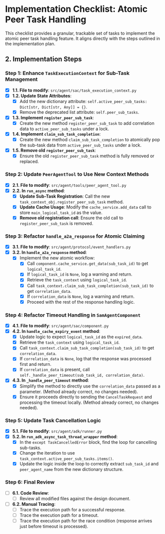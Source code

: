 # Implementation Checklist: Atomic Peer Task Handling

This checklist provides a granular, trackable set of tasks to implement the atomic peer task handling feature. It aligns directly with the steps outlined in the implementation plan.

## 2. Implementation Steps

### Step 1: Enhance `TaskExecutionContext` for Sub-Task Management

- [x] **1.1. File to modify**: `src/agent/sac/task_execution_context.py`
- [x] **1.2. Update State Attributes**:
    - [x] Add the new dictionary attribute: `self.active_peer_sub_tasks: Dict[str, Dict[str, Any]] = {}`.
    - [x] Remove the deprecated list attribute: `self.peer_sub_tasks`.
- [x] **1.3. Implement `register_peer_sub_task`**:
    - [x] Create the new method `register_peer_sub_task` to add correlation data to `active_peer_sub_tasks` under a lock.
- [x] **1.4. Implement `claim_sub_task_completion`**:
    - [x] Create the new method `claim_sub_task_completion` to atomically pop the sub-task data from `active_peer_sub_tasks` under a lock.
- [x] **1.5. Remove old `register_peer_sub_task`**:
    - [x] Ensure the old `register_peer_sub_task` method is fully removed or replaced.

### Step 2: Update `PeerAgentTool` to Use New Context Methods

- [x] **2.1. File to modify**: `src/agent/tools/peer_agent_tool.py`
- [x] **2.2. In `run_async` method**:
    - [x] **Update Sub-Task Registration**: Call the new `task_context_obj.register_peer_sub_task` method.
    - [x] **Update Cache Usage**: Modify the `cache_service.add_data` call to store `main_logical_task_id` as the value.
    - [x] **Remove old registration call**: Ensure the old call to `register_peer_sub_task` is removed.

### Step 3: Refactor `handle_a2a_response` for Atomic Claiming

- [x] **3.1. File to modify**: `src/agent/protocol/event_handlers.py`
- [x] **3.2. In `handle_a2a_response` method**:
    - [x] Implement the new atomic workflow:
        - [x] Call `component.cache_service.get_data(sub_task_id)` to get `logical_task_id`.
        - [x] If `logical_task_id` is `None`, log a warning and return.
        - [x] Retrieve the `task_context` using `logical_task_id`.
        - [x] Call `task_context.claim_sub_task_completion(sub_task_id)` to get `correlation_data`.
        - [x] If `correlation_data` is `None`, log a warning and return.
        - [x] Proceed with the rest of the response handling logic.

### Step 4: Refactor Timeout Handling in `SamAgentComponent`

- [x] **4.1. File to modify**: `src/agent/sac/component.py`
- [x] **4.2. In `handle_cache_expiry_event` method**:
    - [x] Update logic to expect `logical_task_id` as the `expired_data`.
    - [x] Retrieve the `task_context` using `logical_task_id`.
    - [x] Call `task_context.claim_sub_task_completion(sub_task_id)` to get `correlation_data`.
    - [x] If `correlation_data` is `None`, log that the response was processed first and return.
    - [x] If `correlation_data` is present, call `self._handle_peer_timeout(sub_task_id, correlation_data)`.
- [x] **4.3. In `_handle_peer_timeout` method**:
    - [x] Simplify the method to directly use the `correlation_data` passed as a parameter. (Method already correct, no changes needed).
    - [x] Ensure it proceeds directly to sending the `CancelTaskRequest` and processing the timeout locally. (Method already correct, no changes needed).

### Step 5: Update Task Cancellation Logic

- [x] **5.1. File to modify**: `src/agent/adk/runner.py`
- [x] **5.2. In `run_adk_async_task_thread_wrapper` method**:
    - [x] In the `except TaskCancelledError` block, find the loop for cancelling sub-tasks.
    - [x] Change the iteration to use `task_context.active_peer_sub_tasks.items()`.
    - [x] Update the logic inside the loop to correctly extract `sub_task_id` and `peer_agent_name` from the new dictionary structure.

### Step 6: Final Review

- [ ] **6.1. Code Review**:
    - [ ] Review all modified files against the design document.
- [ ] **6.2. Manual Tracing**:
    - [ ] Trace the execution path for a successful response.
    - [ ] Trace the execution path for a timeout.
    - [ ] Trace the execution path for the race condition (response arrives just before timeout is processed).
